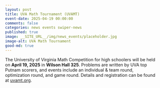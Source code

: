 ```yaml
---
layout: post
title: UVA Math Tournament (UVAMT)
event-date: 2025-04-19 00:00:00
comments: false
categories: news events swiper-news
published: true
image: __SITE_URL__/img/news_events/placeholder.jpg
image-alt: UVA Math Tournament
good-md: true
---
```


The University of Virginia Math Competition for high schoolers will be held on **April 19, 2025** in **Wilson Hall 325**. Problems are written by UVA top Putnam scorers, and events include an individual & team round, optimization round, and game round. Details and registration can be found at [uvamt.org](http://uvamt.org).
